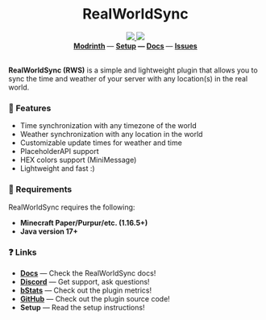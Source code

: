 <!--suppress ALL -->
<div align="center">
    <h1>RealWorldSync</h1>
    <a href="https://github.com/BX-Team/RealWorldSync/actions/workflows/build.yml">
        <img src="https://img.shields.io/github/actions/workflow/status/BX-Team/RealWorldSync/build.yml?branch=master&logo=github"/>
    </a>  
    <a href="https://discord.gg/p7cxhw7E2M">
        <img src="https://img.shields.io/discord/931595732752953375.svg?label=&logo=discord&logoColor=fff&color=7389D8&labelColor=6A7EC2" />
    </a>
    <br>
    <b>
        <a href="https://modrinth.com/plugin/rws">Modrinth</a>
    </b> —
    <b>
        <a href="">Setup</a>
    </b> 
    <b> —
        <a href="https://github.com/BX-Team/RealWorldSync/wiki">Docs</a>
    </b> — 
    <b>
        <a href="https://github.com/BX-Team/RealWorldSync/issues">Issues</a>
    </b>
</div>
<br>

**RealWorldSync (RWS)** is a simple and lightweight plugin that allows you to sync the time and weather of your server with any location(s) in the real world.

### 🤖 Features
- Time synchronization with any timezone of the world
- Weather synchronization with any location in the world
- Customizable update times for weather and time
- PlaceholderAPI support
- HEX colors support (MiniMessage)
- Lightweight and fast :)

### 🔨 Requirements
RealWorldSync requires the following:

- **Minecraft Paper/Purpur/etc. (1.16.5+)**
- **Java version 17+**

### ❓ Links

- **[Docs](https://github.com/BX-Team/RealWorldSync/wiki)** — Check the RealWorldSync docs!
- **[Discord](https://discord.gg/p7cxhw7E2M)** — Get support, ask questions!
- **[bStats](https://bstats.org/plugin/bukkit/RealWorldSync/19076)** — Check out the plugin metrics!
- **[GitHub](https://github.com/BX-Team/RealWorldSync)** — Check out the plugin source code!
- **Setup** — Read the setup instructions!
